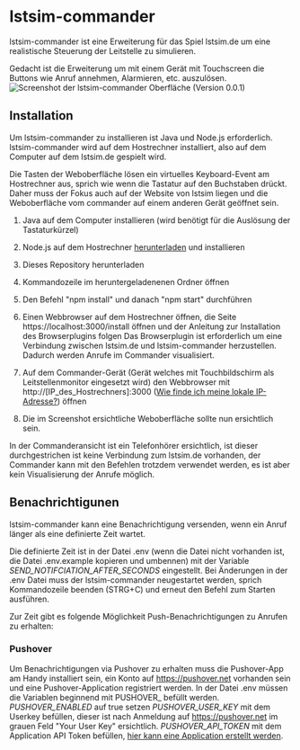 
# lstsim-commander

lstsim-commander ist eine Erweiterung für das Spiel lstsim.de um eine realistische Steuerung der Leitstelle zu simulieren.

Gedacht ist die Erweiterung um mit einem Gerät mit Touchscreen die Buttons wie Anruf annehmen, Alarmieren, etc. auszulösen.
![Screenshot der lstsim-commander Oberfläche (Version 0.0.1)](https://i.imgur.com/p3OfZE3.png)

## Installation
Um lstsim-commander zu installieren ist Java und Node.js erforderlich.
lstsim-commander wird auf dem Hostrechner installiert, also auf dem Computer auf dem lstsim.de gespielt wird.

Die Tasten der Weboberfläche lösen ein virtuelles Keyboard-Event am Hostrechner aus, sprich wie wenn die Tastatur auf den Buchstaben drückt.
Daher muss der Fokus auch auf der Website von lstsim liegen und die Weboberfläche vom commander auf einem anderen Gerät geöffnet sein.

 1. Java auf dem Computer installieren (wird benötigt für die Auslösung der Tastaturkürzel)
 2. Node.js auf dem Hostrechner [herunterladen](https://nodejs.org/en/download/) und installieren
 3. Dieses Repository herunterladen
 4. Kommandozeile im heruntergeladenenen Ordner öffnen
 5. Den Befehl "npm install" und danach "npm start" durchführen
 6. Einen Webbrowser auf dem Hostrechner öffnen, die Seite https://localhost:3000/install öffnen und der Anleitung zur Installation des Browserplugins folgen
 Das Browserplugin ist erforderlich um eine Verbindung zwischen lstsim.de und lstsim-commander herzustellen. Dadurch werden Anrufe im Commander visualisiert.
 
 7. Auf dem Commander-Gerät (Gerät welches mit Touchbildschirm als Leitstellenmonitor eingesetzt wird) den Webbrowser mit http://[IP_des_Hostrechners]:3000 ([Wie finde ich meine lokale IP-Adresse?](https://www.ionos.at/digitalguide/hosting/hosting-technik/ip-adresse-finden/#:~:text=Geben%20Sie%20den%20Befehl%20%E2%80%9Ecmd,Ihrer%20eigenen%20lokalen%20IP-Adresse.)) öffnen
 8. Die im Screenshot ersichtliche Weboberfläche sollte nun ersichtlich sein.

In der Commanderansicht ist ein Telefonhörer ersichtlich, ist dieser durchgestrichen ist keine Verbindung zum lstsim.de vorhanden, der Commander kann mit den Befehlen trotzdem verwendet werden, es ist aber kein Visualisierung der Anrufe möglich.

## Benachrichtigunen

lstsim-commander kann eine Benachrichtigung versenden, wenn ein Anruf länger als eine definierte Zeit wartet.

Die definierte Zeit ist in der Datei .env (wenn die Datei nicht vorhanden ist, die Datei .env.example kopieren und umbennen) mit der Variable *SEND_NOTIFCIATION_AFTER_SECONDS* eingestellt. Bei Änderungen in der .env Datei muss der lstsim-commander neugestartet werden, sprich Kommandozeile beenden (STRG+C) und erneut den Befehl zum Starten ausführen.

Zur Zeit gibt es folgende Möglichkeit Push-Benachrichtigungen zu Anrufen zu erhalten:
### Pushover
Um Benachrichtigungen via Pushover zu erhalten muss die Pushover-App am Handy installiert sein, ein Konto auf https://pushover.net vorhanden sein und eine Pushover-Application registriert werden.
In der Datei .env müssen die Variablen beginnend mit PUSHOVER_ befüllt werden.
*PUSHOVER_ENABLED* auf true setzen
*PUSHOVER_USER_KEY* mit dem Userkey befüllen, dieser ist nach Anmeldung auf https://pushover.net im grauen Feld "Your User Key" ersichtlich.
*PUSHOVER_API_TOKEN* mit dem Application API Token befüllen, [hier kann eine Application erstellt werden](https://pushover.net/apps/build).
